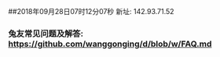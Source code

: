 ##2018年09月28日07时12分07秒 新址: 142.93.71.52
### 兔友常见问题及解答: https://github.com/wanggonging/d/blob/w/FAQ.md
